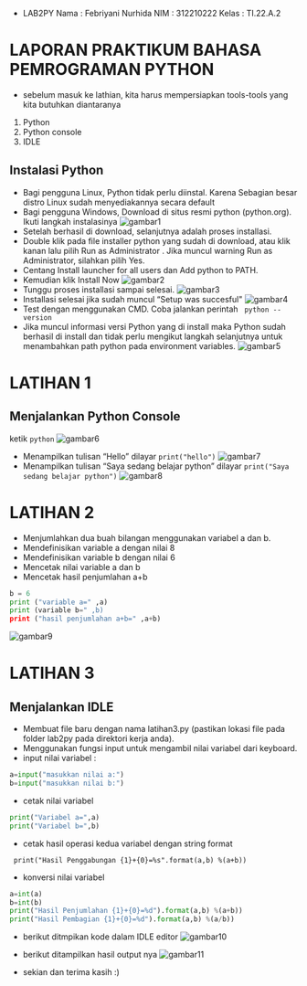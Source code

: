 * LAB2PY
Nama    : Febriyani Nurhida
NIM     : 312210222
Kelas   : TI.22.A.2
# LAPORAN PRAKTIKUM BAHASA PEMROGRAMAN PYTHON
* sebelum masuk ke lathian, kita harus mempersiapkan tools-tools yang kita butuhkan diantaranya
1. Python
2. Python console
3. IDLE
## Instalasi Python
* Bagi pengguna Linux, Python tidak perlu diinstal. Karena Sebagian besar distro Linux sudah menyediakannya secara default
* Bagi pengguna Windows, Download di situs resmi python (python.org). Ikuti langkah instalasinya
![gambar1](ss2/ss1.png)
* Setelah berhasil di download, selanjutnya adalah proses installasi.
* Double klik pada file installer python yang sudah di download, atau klik kanan lalu pilih Run as Administrator . Jika muncul warning Run as Administrator, silahkan pilih Yes.
* Centang Install launcher for all users dan Add python to PATH.
* Kemudian klik Install Now
![gambar2](ss2/ss2.png)
* Tunggu proses installasi sampai selesai.
![gambar3](ss2/ss3.png)
* Installasi selesai jika sudah muncul “Setup was succesful"
![gambar4](ss2/ss4.png)
* Test dengan menggunakan CMD. Coba jalankan perintah
`` python --version``
* Jika muncul informasi versi Python yang di install maka Python sudah berhasil di install dan tidak perlu mengikut langkah selanjutnya untuk menambahkan path python pada environment variables.
![gambar5](ss2/ss5.png)
# LATIHAN 1
## Menjalankan Python Console
ketik `python`
![gambar6](ss2/ss6.png)
*  Menampilkan tulisan “Hello” dilayar
`print("hello")`
![gambar7](ss2/ss7.png)
* Menampilkan tulisan “Saya sedang belajar python” dilayar
`print("Saya sedang belajar python")`
![gambar8](ss2/ss8.png)

# LATIHAN 2
* Menjumlahkan dua buah bilangan menggunakan variabel a dan b.
* Mendefinisikan variable a dengan nilai 8
* Mendefinisikan variable b dengan nilai 6
* Mencetak nilai variable a dan b
*  Mencetak hasil penjumlahan a+b
``` Python a = 8
b = 6
print ("variable a=" ,a)
print (variable b=" ,b)
print ("hasil penjumlahan a+b=" ,a+b) 
```

![gambar9](ss2/ss9.png)

# LATIHAN 3
## Menjalankan IDLE
* Membuat file baru dengan nama latihan3.py (pastikan lokasi file pada folder lab2py pada direktori kerja anda).
* Menggunakan fungsi input untuk mengambil nilai variabel dari keyboard.
* input nilai variabel :
``` python
a=input("masukkan nilai a:")
b=input("masukkan nilai b:")
```
* cetak nilai variabel
``` python
print("Variabel a=",a)
print("Variabel b=",b)
```
* cetak hasil operasi kedua variabel dengan string format

`` print("Hasil Penggabungan {1}+{0}=%s".format(a,b) %(a+b))``
* konversi nilai variabel 
``` python
a=int(a)
b=int(b)
print("Hasil Penjumlahan {1}+{0}=%d").format(a,b) %(a+b))
print("Hasil Pembagian {1}+{0}=%d").format(a,b) %(a/b))
```
* berikut ditmpikan kode dalam IDLE editor
![gambar10](ss2/ss11.png)

* berikut ditampilkan hasil output nya
![gambar11](ss2/ss12.png)

* sekian dan terima kasih :)